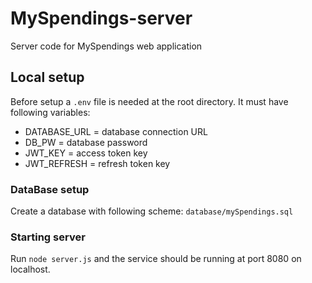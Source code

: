 # MySpendings-server

Server code for MySpendings web application

## Local setup

Before setup a `.env` file is needed at the root directory.
It must have following variables:

- DATABASE_URL = database connection URL
- DB_PW = database password
- JWT_KEY = access token key
- JWT_REFRESH = refresh token key

### DataBase setup

Create a database with following scheme: `database/mySpendings.sql`

### Starting server

Run `node server.js` and the service should be running at port 8080 on localhost.

